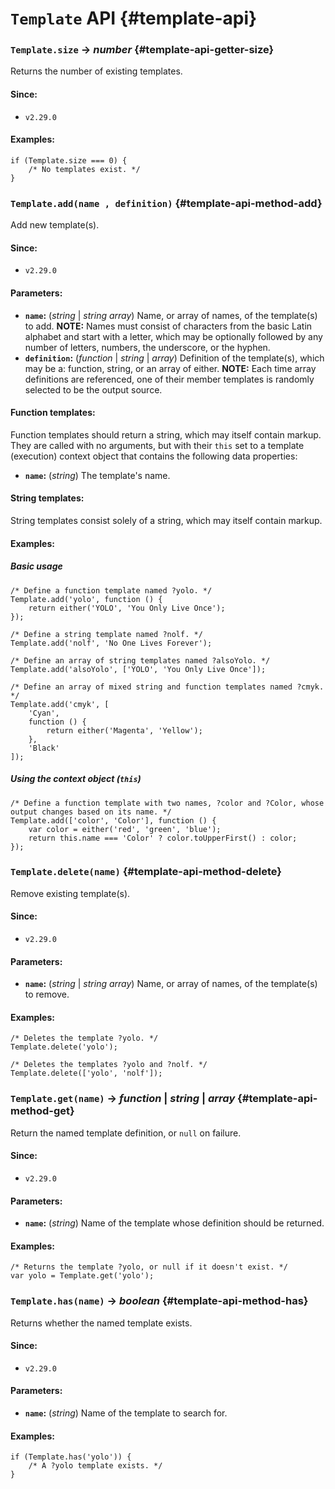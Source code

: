 <!-- ***********************************************************************************************
	Template API
************************************************************************************************ -->
# `Template` API {#template-api}

<!-- *********************************************************************** -->

### `Template.size` → *number* {#template-api-getter-size}

Returns the number of existing templates.

#### Since:

* `v2.29.0`

#### Examples:

```
if (Template.size === 0) {
	/* No templates exist. */
}
```

<!-- *********************************************************************** -->

### `Template.add(name , definition)` {#template-api-method-add}

Add new template(s).

#### Since:

* `v2.29.0`

#### Parameters:

* **`name`:** (*string* | *string array*) Name, or array of names, of the template(s) to add.  **NOTE:** Names must consist of characters from the basic Latin alphabet and start with a letter, which may be optionally followed by any number of letters, numbers, the underscore, or the hyphen.
* **`definition`:** (*function* | *string* | *array*) Definition of the template(s), which may be a: function, string, or an array of either.  **NOTE:** Each time array definitions are referenced, one of their member templates is randomly selected to be the output source.

#### Function templates:

Function templates should return a string, which may itself contain markup.  They are called with no arguments, but with their `this` set to a template (execution) context object that contains the following data properties:

* **`name`:** (*string*) The template's name.

#### String templates:

String templates consist solely of a string, which may itself contain markup.

#### Examples:

##### Basic usage

```
/* Define a function template named ?yolo. */
Template.add('yolo', function () {
	return either('YOLO', 'You Only Live Once');
});

/* Define a string template named ?nolf. */
Template.add('nolf', 'No One Lives Forever');

/* Define an array of string templates named ?alsoYolo. */
Template.add('alsoYolo', ['YOLO', 'You Only Live Once']);

/* Define an array of mixed string and function templates named ?cmyk. */
Template.add('cmyk', [
	'Cyan',
	function () {
		return either('Magenta', 'Yellow');
	},
	'Black'
]);
```

##### Using the context object (`this`)

```
/* Define a function template with two names, ?color and ?Color, whose output changes based on its name. */
Template.add(['color', 'Color'], function () {
	var color = either('red', 'green', 'blue');
	return this.name === 'Color' ? color.toUpperFirst() : color;
});
```

<!-- *********************************************************************** -->

### `Template.delete(name)` {#template-api-method-delete}

Remove existing template(s).

#### Since:

* `v2.29.0`

#### Parameters:

* **`name`:** (*string* | *string array*) Name, or array of names, of the template(s) to remove.

#### Examples:

```
/* Deletes the template ?yolo. */
Template.delete('yolo');

/* Deletes the templates ?yolo and ?nolf. */
Template.delete(['yolo', 'nolf']);
```

<!-- *********************************************************************** -->

### `Template.get(name)` → *function* | *string* | *array* {#template-api-method-get}

Return the named template definition, or `null` on failure.

#### Since:

* `v2.29.0`

#### Parameters:

* **`name`:** (*string*) Name of the template whose definition should be returned.

#### Examples:

```
/* Returns the template ?yolo, or null if it doesn't exist. */
var yolo = Template.get('yolo');
```

<!-- *********************************************************************** -->

### `Template.has(name)` → *boolean* {#template-api-method-has}

Returns whether the named template exists.

#### Since:

* `v2.29.0`

#### Parameters:

* **`name`:** (*string*) Name of the template to search for.

#### Examples:

```
if (Template.has('yolo')) {
	/* A ?yolo template exists. */
}
```

